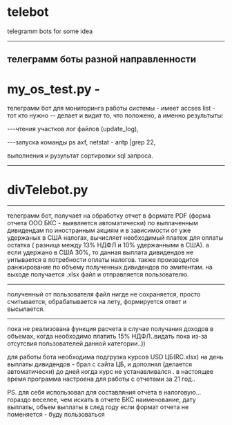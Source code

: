# telebot
telegramm bots for some idea

-----------
телеграмм боты разной направленности
-----------

# my_os_test.py -
телеграмм бот для мониторинга работы системы - имеет accses list -  тот кто нужно -- делает и видит то, что положено, а именно 
результыты:

---чтения участков лог файлов (update_log), 

---запуска команды ps axf, netstat - antp |grep 22,

выполнения и рузультат сортировки sql запроса. 


-----------------
# divTelebot.py
-----------------

телеграмм бот, получает на обработку отчет в формате PDF (форма отчета ООО БКС - выявляется автоматически) по выплаченным дивидендам по иностранным акциям и в зависимости от уже удержаных в США налогах,
вычисляет необходимый платеж для оплаты остатка ( разница между 13% НДФЛ и 10% удержанными в США). а если удержано в США 30%, 
то данная выплата дивидендов не уитывается в потребности оплаты налогов. 
также производится ранжирование по объему полученных дивидендов по эмитентам.
на выходе получается .xlsx файл и отправляется пользователю.

----
полученный от пользователя файл нигде не сохраняется, просто считывается, обрабатывается на лету, формируется ответ и высылается. 

-----

пока не реализована функция расчета в случае получания доходов в объемах, когда необходимо платить 15% НДФЛ..видать пока из-за отсутсвия пользователей данной категории..))

для работы бота необходима подгрузка курсов USD ЦБ(RC.xlsx) на день выплаты дивидендов - брал с сайта ЦБ, и дополнял (делается автоматически) до дней когда курс не устанавливался .
в настоящее время программа настроена для работы с отчетами за 21 год.. 

PS. для себя использовал для составляния отчета в налоговую... гораздо веселее, чем искать в отчете БКС наименование, дату выплаты, объем выплаты
в след году если формат отчета не поменяется - буду пользоваться

